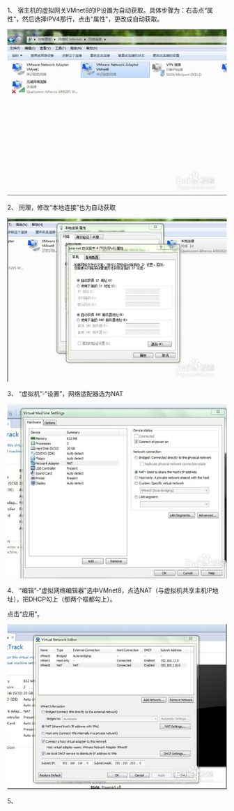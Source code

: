 1、 宿主机的虚拟网关VMnet8的IP设置为自动获取。具体步骤为：右击点“属性”，然后选择IPV4那行，点击“属性"，更改成自动获取。

![](/assets/QQ截图20161104222501.png)

2、 同理，修改“本地连接”也为自动获取

![](/assets/QQ截图20161104222502.png)

3、 “虚拟机”-“设置”，网络适配器选为NAT

![](/assets/QQ截图20161104222810.png)

4、 “编辑”-“虚拟网络编辑器”选中VMnet8，点选NAT（与虚拟机共享主机IP地址），把DHCP勾上（那两个框都勾上）。

点击“应用”。



![](/assets/QQ截图20161104222919.png)



5、

